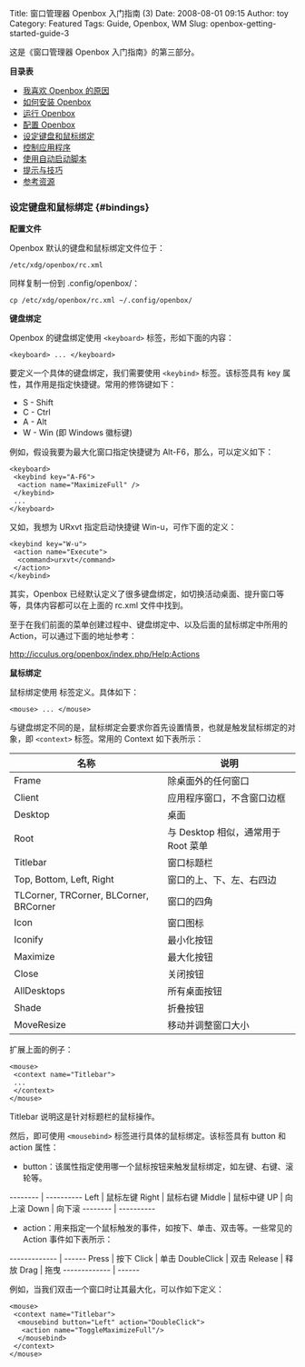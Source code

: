 Title: 窗口管理器 Openbox 入门指南 (3)
Date: 2008-08-01 09:15
Author: toy
Category: Featured
Tags: Guide, Openbox, WM
Slug: openbox-getting-started-guide-3

这是《窗口管理器 Openbox 入门指南》的第三部分。

<!-- PELICAN_END_SUMMARY --> 

**目录表**

-   [我喜欢 Openbox 的原因](http://linuxtoy.org/archives/openbox-getting-started-guide.html#reasons)
-   [如何安装 Openbox](http://linuxtoy.org/archives/openbox-getting-started-guide.html#installation)
-   [运行 Openbox](http://linuxtoy.org/archives/openbox-getting-started-guide.html#running)
-   [配置 Openbox](http://linuxtoy.org/archives/openbox-getting-started-guide-2.html#configuration)
-   [设定键盘和鼠标绑定](http://linuxtoy.org/archives/openbox-getting-started-guide-3.html#bindings)
-   [控制应用程序](http://linuxtoy.org/archives/openbox-getting-started-guide-4.html#applications)
-   [使用自动启动脚本](http://linuxtoy.org/archives/openbox-getting-started-guide-5.html#autostart)
-   [提示与技巧](http://linuxtoy.org/archives/openbox-getting-started-guide-5.html#tips)
-   [参考资源](http://linuxtoy.org/archives/openbox-getting-started-guide-5.html#ref)

### 设定键盘和鼠标绑定 {#bindings}

**配置文件**

Openbox 默认的键盘和鼠标绑定文件位于：

    /etc/xdg/openbox/rc.xml

同样复制一份到 .config/openbox/：

    cp /etc/xdg/openbox/rc.xml ~/.config/openbox/

**键盘绑定**

Openbox 的键盘绑定使用 `<keyboard>` 标签，形如下面的内容：  

    <keyboard> ... </keyboard>

要定义一个具体的键盘绑定，我们需要使用 `<keybind>` 标签。该标签具有 key 属性，其作用是指定快捷键。常用的修饰键如下：

-   S - Shift
-   C - Ctrl
-   A - Alt
-   W - Win (即 Windows 徽标键)

例如，假设我要为最大化窗口指定快捷键为 Alt-F6，那么，可以定义如下：

    <keyboard>
     <keybind key="A-F6">
      <action name="MaximizeFull" />
     </keybind>
     ...
    </keyboard>

又如，我想为 URxvt 指定启动快捷键 Win-u，可作下面的定义：

    <keybind key="W-u">
     <action name="Execute">
      <command>urxvt</command>
     </action>
    </keybind>

其实，Openbox 已经默认定义了很多键盘绑定，如切换活动桌面、提升窗口等等，具体内容都可以在上面的 rc.xml 文件中找到。

至于在我们前面的菜单创建过程中、键盘绑定中、以及后面的鼠标绑定中所用的 Action，可以通过下面的地址参考：

<http://icculus.org/openbox/index.php/Help:Actions>

**鼠标绑定**

鼠标绑定使用 <mouse> 标签定义。具体如下：  

    <mouse> ... </mouse>

与键盘绑定不同的是，鼠标绑定会要求你首先设置情景，也就是触发鼠标绑定的对象，即 `<context>` 标签。常用的 Context 如下表所示：

名称                                   | 说明
-------------------------------------- | -----------------------------------
Frame                                  | 除桌面外的任何窗口
Client                                 | 应用程序窗口，不含窗口边框
Desktop                                | 桌面
Root                                   | 与 Desktop 相似，通常用于 Root 菜单
Titlebar                               | 窗口标题栏
Top, Bottom, Left, Right               | 窗口的上、下、左、右四边
TLCorner, TRCorner, BLCorner, BRCorner | 窗口的四角
Icon                                   | 窗口图标
Iconify                                | 最小化按钮
Maximize                               | 最大化按钮
Close                                  | 关闭按钮
AllDesktops                            | 所有桌面按钮
Shade                                  | 折叠按钮
MoveResize                             | 移动并调整窗口大小

扩展上面的例子：

    <mouse>
     <context name="Titlebar">
     ...
     </context>
    </mouse>

Titlebar 说明这是针对标题栏的鼠标操作。

然后，即可使用 `<mousebind>` 标签进行具体的鼠标绑定。该标签具有 button 和 action 属性：

-   button：该属性指定使用哪一个鼠标按钮来触发鼠标绑定，如左键、右键、滚轮等。  

-------- | ----------
Left     | 鼠标左键
Right    | 鼠标右键
Middle   | 鼠标中键
UP       | 向上滚
Down     | 向下滚
-------- | ----------

-   action：用来指定一个鼠标触发的事件，如按下、单击、双击等。一些常见的 Action 事件如下表所示：  

------------- | ------
Press         | 按下
Click         | 单击
DoubleClick   | 双击
Release       | 释放
Drag          | 拖曳
------------- | ------

例如，当我们双击一个窗口时让其最大化，可以作如下定义：

    <mouse>
     <context name="Titlebar">
      <mousebind button="Left" action="DoubleClick">
       <action name="ToggleMaximizeFull"/>
      </mousebind>
     </context>
    </mouse>
